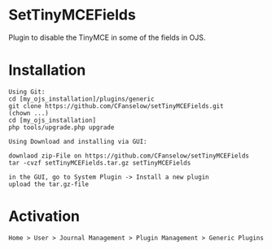 # SetTinyMCEFields

Plugin to disable the TinyMCE in some of the fields in OJS.

# Installation

```
Using Git:
cd [my_ojs_installation]/plugins/generic
git clone https://github.com/CFanselow/setTinyMCEFields.git
(chown ...)
cd [my_ojs_installation]
php tools/upgrade.php upgrade

Using Download and installing via GUI:

downlaod zip-File on https://github.com/CFanselow/setTinyMCEFields
tar -cvzf setTinyMCEFields.tar.gz setTinyMCEFields

in the GUI, go to System Plugin -> Install a new plugin 
upload the tar.gz-file

```

# Activation

```
Home > User > Journal Management > Plugin Management > Generic Plugins
```
 

